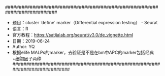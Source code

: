 ###########################################################################
- 题目：cluster ‘define’ marker（Differential expression testing）  - Seurat
- 语言：R
- 官方教程：https://satijalab.org/seurat/v3.0/de_vignette.html
- 日期：2019-06-24
- Author: YQ
- 根据elife MALPs的marker，去验证是不是在bm中APC的marker包括经典+细胞因子两种
###########################################################################
